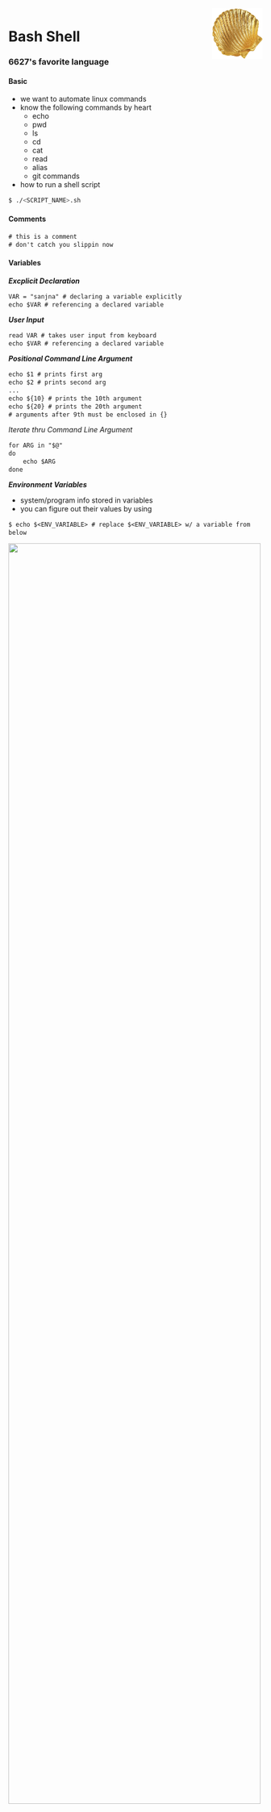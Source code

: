 
<img src="shell.jpg" align="right" width = 100 height=100>

# Bash Shell
### 6627's favorite language

#### Basic 
- we want to automate linux commands
- know the following commands by heart
    - echo
    - pwd
    - ls
    - cd
    - cat
    - read
    - alias
    - git commands
- how to run a shell script
```bash
$ ./<SCRIPT_NAME>.sh
```
#### Comments

```shell
# this is a comment
# don't catch you slippin now
```

#### Variables
<b><i>Excplicit Declaration</i></b>
```shell
VAR = "sanjna" # declaring a variable explicitly
echo $VAR # referencing a declared variable
```
<b><i>User Input</i></b>
```shell
read VAR # takes user input from keyboard
echo $VAR # referencing a declared variable
```
<b><i>Positional Command Line Argument</i></b>
```shell
echo $1 # prints first arg
echo $2 # prints second arg
...
echo ${10} # prints the 10th argument 
echo ${20} # prints the 20th argument
# arguments after 9th must be enclosed in {}
```
<i>Iterate thru Command Line Argument</i>
```shell
for ARG in "$@"
do
    echo $ARG
done
```
<b><i>Environment Variables</i></b>
- system/program info stored in variables
- you can figure out their values by using 
```shell
$ echo $<ENV_VARIABLE> # replace $<ENV_VARIABLE> w/ a variable from below
```
<img src ="https://phoenixts.com/wp-content/uploads/2016/02/environmentvariables.png" width = 500 height = 2500>